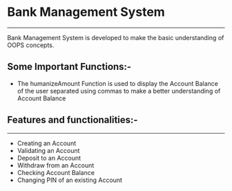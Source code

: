# Bank Management System
****
  Bank Management System is developed to make the basic understanding of OOPS concepts. 

  ## Some Important Functions:-
  - The humanizeAmount Function is used to display the Account Balance of the user separated using commas to make a better understanding of Account Balance
  
  
  ## Features and functionalities:-
****
  - Creating an Account
  - Validating an Account
  - Deposit to an Account
  - Withdraw from an Account
  - Checking Account Balance
  - Changing PIN of an existing Account


